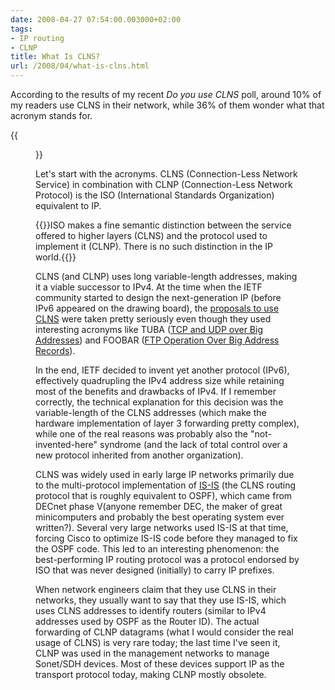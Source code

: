 ```yaml
---
date: 2008-04-27 07:54:00.003000+02:00
tags:
- IP routing
- CLNP
title: What Is CLNS?
url: /2008/04/what-is-clns.html
---
```

According to the results of my recent *Do you use CLNS* poll, around 10% of my readers use CLNS in their network, while 36% of them wonder what that acronym stands for.

{{<figure src="/2008/04/CLNSresults.jpg">}}

Let\'s start with the acronyms. CLNS (Connection-Less Network Service) in combination with CLNP (Connection-Less Network Protocol) is the ISO (International Standards Organization) equivalent to IP.
<!--more-->
{{<note>}}ISO makes a fine semantic distinction between the service offered to higher layers (CLNS) and the protocol used to implement it (CLNP). There is no such distinction in the IP world.{{</note>}}

CLNS (and CLNP) uses long variable-length addresses, making it a viable successor to IPv4. At the time when the IETF community started to design the next-generation IP (before IPv6 appeared on the drawing board), the [proposals to use CLNS](http://tools.ietf.org/html/rfc1561) were taken pretty seriously even though they used interesting acronyms like TUBA ([TCP and UDP over Big Addresses](http://tools.ietf.org/html/rfc1347)) and FOOBAR ([FTP Operation Over Big Address Records](http://tools.ietf.org/html/rfc1639)).

In the end, IETF decided to invent yet another protocol (IPv6), effectively quadrupling the IPv4 address size while retaining most of the benefits and drawbacks of IPv4. If I remember correctly, the technical explanation for this decision was the variable-length of the CLNS addresses (which make the hardware implementation of layer 3 forwarding pretty complex), while one of the real reasons was probably also the \"not-invented-here\" syndrome (and the lack of total control over a new protocol inherited from another organization).

CLNS was widely used in early large IP networks primarily due to the multi-protocol implementation of [IS-IS](http://en.wikipedia.org/wiki/IS-IS) (the CLNS routing protocol that is roughly equivalent to OSPF), which came from DECnet phase V(anyone remember DEC, the maker of great minicomputers and probably the best operating system ever written?). Several very large networks used IS-IS at that time, forcing Cisco to optimize IS-IS code before they managed to fix the OSPF code. This led to an interesting phenomenon: the best-performing IP routing protocol was a protocol endorsed by ISO that was never designed (initially) to carry IP prefixes.

When network engineers claim that they use CLNS in their networks, they usually want to say that they use IS-IS, which uses CLNS addresses to identify routers (similar to IPv4 addresses used by OSPF as the Router ID). The actual forwarding of CLNP datagrams (what I would consider the real usage of CLNS) is very rare today; the last time I\'ve seen it, CLNP was used in the management networks to manage Sonet/SDH devices. Most of these devices support IP as the transport protocol today, making CLNP mostly obsolete.
